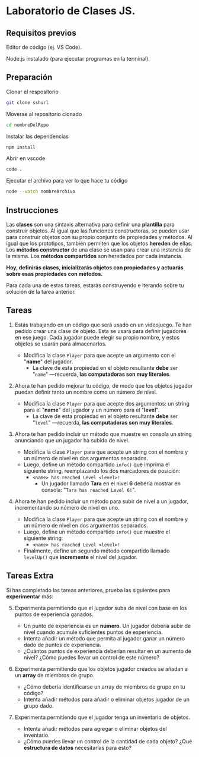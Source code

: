 # Laboratorio de Clases JS.

## Requisitos previos

Editor de código (ej. VS Code).

Node.js instalado (para ejecutar programas en la terminal).

## Preparación

Clonar el respositorio
```bash
git clone sshurl
```
Moverse al repositorio clonado
```bash
cd nombreDelRepo
```

Instalar las dependencias
```bash
npm install
```
Abrir en vscode
```bash
code .
```
Ejecutar el archivo para ver lo que hace tu código
```bash
node --watch nombreArchivo
```
## Instrucciones
Las **clases** son una sintaxis alternativa para definir una **plantilla** para construir objetos. Al igual que las funciones constructoras, se pueden usar para construir objetos con su propio conjunto de propiedades y métodos. Al igual que los prototipos, también permiten que los objetos **hereden** de ellas. Los **métodos constructor** de una clase se usan para crear una instancia de la misma. Los **métodos compartidos** son heredados por cada instancia.

**Hoy, definirás clases, inicializarás objetos con propiedades y actuarás sobre esas propiedades con métodos.**

Para cada una de estas tareas, estarás construyendo e iterando sobre tu solución de la tarea anterior.

## Tareas

1. Estás trabajando en un código que será usado en un videojuego. Te han pedido crear una clase de objeto. Esta se usará para definir jugadores en ese juego. Cada jugador puede elegir su propio nombre, y estos objetos se usarán para almacenarlos.  
   * Modifica la clase `Player` para que acepte un argumento con el "**name**" del jugador.  
     * La clave de esta propiedad en el objeto resultante **debe** ser "`name`" —recuerda, **las computadoras son muy literales**.

2. Ahora te han pedido mejorar tu código, de modo que los objetos jugador puedan definir tanto un nombre como un número de nivel.  
   * Modifica la clase `Player` para que acepte dos argumentos: un string para el "**name**" del jugador y un número para el "**level**".  
     * La clave de esta propiedad en el objeto resultante **debe** ser "`level`" —recuerda, **las computadoras son muy literales**.

3. Ahora te han pedido incluir un método que muestre en consola un string anunciando que un jugador ha subido de nivel.  
   * Modifica la clase `Player` para que acepte un string con el nombre y un número de nivel en dos argumentos separados.  
   * Luego, define un método compartido `info()` que imprima el siguiente string, reemplazando los dos marcadores de posición:  
     * `<name> has reached Level <level>!`  
       * Un jugador llamado **Tara** en el nivel **6** debería mostrar en consola: "`Tara has reached Level 6!`".

4. Ahora te han pedido incluir un método para subir de nivel a un jugador, incrementando su número de nivel en uno.  
   * Modifica la clase `Player` para que acepte un string con el nombre y un número de nivel en dos argumentos separados.  
   * Luego, define un método compartido `info()` que muestre el siguiente string:  
     * `<name> has reached Level <level>!`  
   * Finalmente, define un segundo método compartido llamado `levelUp()` que **incremente** el nivel del jugador.

## Tareas Extra

Si has completado las tareas anteriores, prueba las siguientes para **experimentar** más:

5. Experimenta permitiendo que el jugador suba de nivel con base en los puntos de experiencia ganados.  
   * Un punto de experiencia es un **número**. Un jugador debería subir de nivel cuando acumule suficientes puntos de experiencia.  
   * Intenta añadir un método que permita al jugador ganar un número dado de puntos de experiencia.  
   * ¿Cuántos puntos de experiencia deberían resultar en un aumento de nivel? ¿Cómo puedes llevar un control de este número?

6. Experimenta permitiendo que los objetos jugador creados se añadan a un **array** de miembros de grupo.  
   * ¿Cómo debería identificarse un array de miembros de grupo en tu código?  
   * Intenta añadir métodos para añadir o eliminar objetos jugador de un grupo dado.

7. Experimenta permitiendo que el jugador tenga un inventario de objetos.  
   * Intenta añadir métodos para agregar o eliminar objetos del inventario.  
   * ¿Cómo puedes llevar un control de la cantidad de cada objeto? ¿Qué **estructura de datos** necesitarías para esto?
